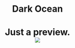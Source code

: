 <h1 align="center">Dark Ocean<h1>
<p align="center">
Just a preview. <br/>
<img src="https://i.imgur.com/vUQNEXV.png"/>
</p>
